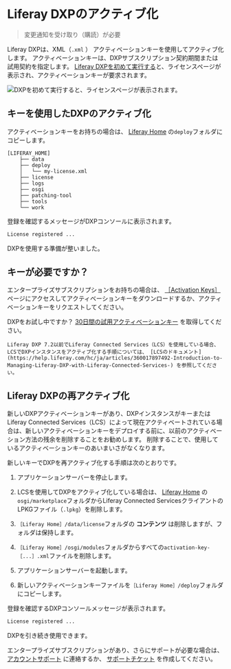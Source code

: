 # Liferay DXPのアクティブ化

> 変更通知を受け取り（購読）が必要

Liferay DXPは、XML（`.xml` ） アクティベーションキーを使用してアクティブ化します。  アクティベーションキーは、DXPサブスクリプション契約期間または試用契約を指定します。 [Liferay DXPを初めて実行する](../installing-liferay/running-liferay-for-the-first-time.md)と、ライセンスページが表示され、アクティベーションキーが要求されます。

![DXPを初めて実行すると、ライセンスページが表示されます。](./activating-liferay-dxp/images/01.png)

<a name="activating-dxp-using-a-key" />

## キーを使用したDXPのアクティブ化

アクティベーションキーをお持ちの場合は、 [Liferay Home](../reference/liferay-home.md) の`deploy`フォルダにコピーします。

```
[LIFERAY_HOME]
    ├── data
    ├── deploy
    │   └── my-license.xml
    ├── license
    ├── logs
    ├── osgi
    ├── patching-tool
    ├── tools
    └── work
```

登録を確認するメッセージがDXPコンソールに表示されます。

```bash
License registered ...
```

DXPを使用する準備が整いました。

<a name="need-a-key" />

## キーが必要ですか？

エンタープライズサブスクリプションをお持ちの場合は、 [［Activation Keys］](https://customer.liferay.com/activation-key) ページにアクセスしてアクティベーションキーをダウンロードするか、アクティベーションキーをリクエストしてください。

DXPをお試し中ですか？ [30日間の試用アクティベーションキー](https://www.liferay.com/products/dxp/30-day-trial) を取得してください。

```{note}
Liferay DXP 7.2以前でLiferay Connected Services（LCS）を使用している場合、LCSでDXPインスタンスをアクティブ化する手順については、 [LCSのドキュメント](https://help.liferay.com/hc/ja/articles/360017897492-Introduction-to-Managing-Liferay-DXP-with-Liferay-Connected-Services-) を参照してください。
```

<a name="reactivating-liferay-dxp" />

## Liferay DXPの再アクティブ化

新しいDXPアクティベーションキーがあり、DXPインスタンスがキーまたはLiferay Connected Services（LCS）によって現在アクティベートされている場合は、新しいアクティベーションキーをデプロイする前に、以前のアクティベーション方法の残余を削除することをお勧めします。 削除することで、使用しているアクティベーションキーのあいまいさがなくなります。

新しいキーでDXPを再アクティブ化する手順は次のとおりです。

1. アプリケーションサーバーを停止します。

1. LCSを使用してDXPをアクティブ化している場合は、 [Liferay Home](../reference/liferay-home.md) の`osgi/marketplace`フォルダからLiferay Connected ServicesクライアントのLPKGファイル（`.lpkg`）を削除します。

1. `［Liferay Home］/data/license`フォルダの **コンテンツ** は削除しますが、フォルダは保持します。

1. `［Liferay Home］/osgi/modules`フォルダからすべての`activation-key-［...］.xml`ファイルを削除します。

1. アプリケーションサーバーを起動します。

1. 新しいアクティベーションキーファイルを`［Liferay Home］/deploy`フォルダにコピーします。

登録を確認するDXPコンソールメッセージが表示されます。

```bash
License registered ...
```

DXPを引き続き使用できます。

エンタープライズサブスクリプションがあり、さらにサポートが必要な場合は、 [アカウントサポート](https://help.liferay.com/hc/ja/articles/360018414031) に連絡するか、 [サポートチケット](https://help.liferay.com/hc/requests/new) を作成してください。
